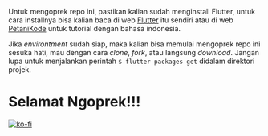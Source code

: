 Untuk mengoprek repo ini, pastikan kalian sudah menginstall Flutter, untuk cara installnya bisa kalian baca di web [Flutter](https://flutter.io) itu sendiri atau di web [PetaniKode](https://www.petanikode.com/flutter-linux/) untuk tutorial dengan bahasa indonesia.

Jika *environtment* sudah siap, maka kalian bisa memulai mengoprek repo ini sesuka hati, mau dengan cara *clone*, *fork*, atau langsung *download*. Jangan lupa untuk menjalankan perintah `$ flutter packages get` didalam direktori projek.

# Selamat Ngoprek!!!

[![ko-fi](https://www.ko-fi.com/img/donate_sm.png)](https://ko-fi.com/O4O3PJV1)